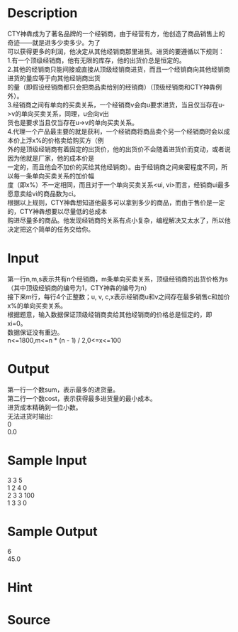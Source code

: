 
# Description

<div class="content"><div>CTY神犇成为了著名品牌的一个经销商，由于经营有方，他创造了商品销售上的奇迹——就是进多少卖多少。为了</div>
<div>可以获得更多的利润，他决定从其他经销商那里进货。进货的要遵循以下规则：</div>
<div>1.有一个顶级经销商，他有无限的库存，他的出货价总是恒定的。</div>
<div>2.其他的经销商只能间接或直接从顶级经销商进货，而且一个经销商向其他经销商进货的量应等于向其他经销商出货</div>
<div>的量（即假设经销商都只会把商品卖给别的经销商）（顶级经销商和CTY神犇例外）。</div>
<div>3.经销商之间有单向的买卖关系，一个经销商v会向u要求进货，当且仅当存在u-&gt;v的单向买卖关系，同理，u会向v出</div>
<div>货也是要求当且仅当存在u-&gt;v的单向买卖关系。</div>
<div>4.代理一个产品最主要的就是获利，一个经销商将商品卖个另一个经销商时会以成本价上浮x%的价格卖给购买方（例</div>
<div>外的是顶级经销商有着固定的出货价，他的出货价不会随着进货价而变动，或者说因为他就是厂家，他的成本价是</div>
<div>一定的，而且他会不加价的买给其他经销商）。由于经销商之间亲密程度不同，所以每一条单向买卖关系的加价幅</div>
<div>度（即x%）不一定相同，而且对于一个单向买卖关系&lt;ui, vi&gt;而言，经销商ui最多愿意卖给vi的商品数为ci。</div>
<div>根据以上规则，CTY神犇想知道他最多可以拿到多少的商品，而由于售价是一定的，CTY神犇想要以尽量低的总成本</div>
<div>购进尽量多的商品。他发现经销商的关系有点小复杂，编程解决又太水了，所以他决定把这个简单的任务交给你。</div></div>

# Input

<div class="content"><div>第一行n,m,s表示共有n个经销商，m条单向买卖关系，顶级经销商的出货价格为s</div>
<div>（其中顶级经销商的编号为1，CTY神犇的编号为n）</div>
<div>接下来m行，每行4个正整数；u, v, c,x表示经销商u和v之间存在最多销售c和加价x%的单向买卖关系。</div>
<div>根据题意，输入数据保证顶级经销商卖给其他经销商的价格总是恒定的，即xi=0。</div>
<div>数据保证没有重边。</div>
<div>n&lt;=1800,m&lt;=n * (n - 1) / 2,0&lt;=x&lt;=100</div></div>

# Output

<div class="content"><div>第一行一个数sum，表示最多的进货量。</div>
<div>第二行一个数cost，表示获得最多进货量的最小成本。</div>
<div>进货成本精确到一位小数。</div>
<div>无法进货时输出:</div>
<div>0</div>
<div>0.0</div></div>

# Sample Input

<div class="content"><span class="sampledata">3 3 5<br/>
1 2 4 0<br/>
2 3 3 100<br/>
1 3 3 0</span></div>

# Sample Output

<div class="content"><span class="sampledata">6<br/>
45.0</span></div>

# Hint

<div class="content"><p></p></div>

# Source

<div class="content"><p><a href="problemset.php?search="></a></p></div>

